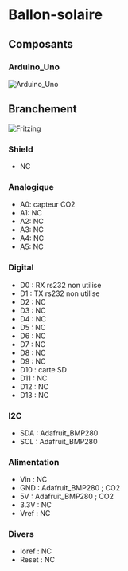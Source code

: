 # Ballon-solaire

## Composants

### Arduino_Uno
![Arduino_Uno]()

## Branchement
![Fritzing]()

### Shield
* NC

### Analogique
* A0: capteur CO2
* A1: NC
* A2: NC
* A3: NC
* A4: NC
* A5: NC

### Digital
* D0 : RX rs232 non utilise
* D1 : TX rs232 non utilise
* D2 : NC
* D3 : NC
* D4 : NC
* D5 : NC
* D6 : NC
* D7 : NC
* D8 : NC
* D9 : NC
* D10 : carte SD
* D11 : NC
* D12 : NC
* D13 : NC 

### I2C
* SDA : Adafruit_BMP280
* SCL : Adafruit_BMP280

### Alimentation
* Vin : NC
* GND : Adafruit_BMP280 ; CO2
* 5V : Adafruit_BMP280 ; CO2
* 3.3V : NC
* Vref : NC

### Divers 
* Ioref : NC
* Reset : NC